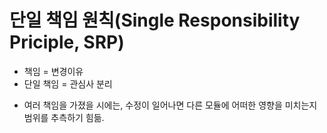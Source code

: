 # 단일 책임 원칙(Single Responsibility Priciple, SRP)
 * 책임 = 변경이유
 * 단일 책임 = 관심사 분리
 - 여러 책임을 가졌을 시에는, 수정이 일어나면 다른 모듈에 어떠한 영향을 미치는지 범위를 추측하기 힘듦.
 
 
